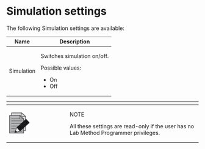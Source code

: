 # Simulation settings

The following Simulation settings are available:

&#x20;

| Name       | Description                                                                                       |
| ---------- | ------------------------------------------------------------------------------------------------- |
| Simulation | <p>Switches simulation on/off.</p><p> </p><p>Possible values:</p><ul><li>On</li><li>Off</li></ul> |

&#x20;

<table data-header-hidden><thead><tr><th width="145"></th><th></th></tr></thead><tbody><tr><td><img src="../../../.gitbook/assets/image (10) (1) (1) (1) (1) (1) (1) (1) (1) (1) (1) (1).png" alt="" data-size="original"></td><td><p>NOTE</p><p>All these settings are read-only if the user has no Lab Method Programmer privileges.</p></td></tr></tbody></table>



